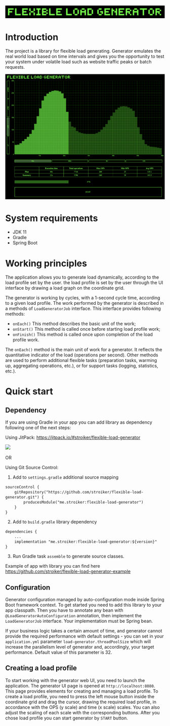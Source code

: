 ![img.png](readme_logo.png)
# Introduction

The project is a library for flexible load generating. Generator emulates the real world load based on time intervals and gives you the opportunity to test your system under volatile load such as website traffic peaks or batch requests.

![img.png](readme_overview.png)

# System requirements

- JDK 11
- Gradle
- Spring Boot

# Working principles

The application allows you to generate load dynamically, according to the load profile set by the user. the load profile is set by the user through the UI interface by drawing a load graph on the coordinate grid.

The generator is working by cycles, with a 1-second cycle time, according to a given load profile. The work performed by the generator is described in a methods of `LoadGeneratorJob` interface. This interface provides following methods:
- `onEach()` This method describes the basic unit of the work;
- `onStart()` This method is called once before starting load profile work;
- `onFinish()` This method is called once upon completion of the load profile work. 
  
The `onEach()` method is the main unit of work for a generator. It reflects the quantitative indicator of the load (operations per second). Other methods are used to perform additional flexible tasks (preparation tasks, warming up, aggregating operations, etc.), or for support tasks (logging, statistics, etc.).

# Quick start

## Dependency

If you are using Gradle in your app you can add library as dependency following one of the next steps:

Using JitPack: https://jitpack.io/#stroiker/flexible-load-generator

[![](https://jitpack.io/v/stroiker/flexible-load-generator.svg)](https://jitpack.io/#stroiker/flexible-load-generator)

OR

Using Git Source Control:
1) Add to `settings.gradle` additional source mapping
```
sourceControl {
    gitRepository("https://github.com/stroiker/flexible-load-generator.git") {
        producesModule("me.stroiker:flexible-load-generator")
    }
}
```
2) Add to `build.gradle` library dependency
```
dependencies {
    ...
    implementation "me.stroiker:flexible-load-generator:${version}"
}
```
3) Run Gradle task `assemble` to generate source classes.

Example of app with library you can find here https://github.com/stroiker/flexible-load-generator-example

## Configuration

Generator configuration managed by auto-configuration mode inside Spring Boot framework context. To get started you need to add this library to your app classpath.
Then you have to annotate any bean with `@LoadGeneratorAutoConfiguration` annotation, then implement the `LoadGeneratorJob` interface. Your implementation must be Spring bean.

If your business logic takes a certain amount of time, and generator cannot provide the required performance with default settings - you can set in your `application.yml` parameter `load-generator.threadPoolSize` which will increase the parallelism level of generator and, accordingly, your target performance. Default value of this parameter is 32.

## Creating a load profile

To start working with the generator web UI, you need to launch the application. The generator UI page is opened at `http://localhost:8080`.
This page provides elements for creating and managing a load profile.
To create a load profile, you need to press the left mouse button inside the coordinate grid and drag the cursor, drawing the required load profile, 
in accordance with the OPS (y scale) and time (x scale) scales. You can also adjust the scaling of each scale with the corresponding buttons.
After you chose load profile you can start generator by `START` button.

